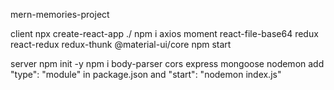 mern-memories-project

client
npx create-react-app ./
npm i axios moment react-file-base64 redux react-redux redux-thunk @material-ui/core 
npm start

server
npm init -y
npm i body-parser cors express mongoose nodemon
add "type": "module" in package.json and "start": "nodemon index.js"
